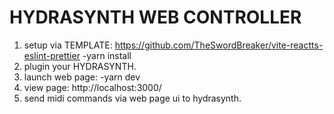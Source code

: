 # HYDRASYNTH WEB CONTROLLER

1. setup via TEMPLATE:
  https://github.com/TheSwordBreaker/vite-reactts-eslint-prettier
  -yarn install
2. plugin your HYDRASYNTH.
3. launch web page:
  -yarn dev
4. view page:
   http://localhost:3000/
5. send midi commands via web page ui to hydrasynth.
